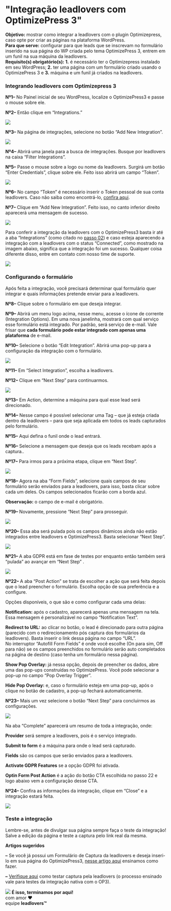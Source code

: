 # "Integração leadlovers com OptimizePress 3"

**Objetivo:** mostrar como integrar a leadlovers com o plugin Optimizepress, caso opte por criar as páginas na plataforma WordPress.\
**Para que serve:** configurar para que leads que se inscrevam no formulário inserido na sua página do WP criada pelo tema OptimizePress 3, entrem em um funil na sua máquina da leadlovers.\
**Requisito(s) obrigatório(s):** **1.** é necessário ter o Optimizepress instalado em seu WordPress; **2.** ter uma página com um formulário criado usando o OptimizePress 3 e **3.** máquina e um funil já criados na leadlovers.

### **Integrando leadlovers com Optimizepress 3** <a href="#integracao" id="integracao"></a>

**Nº1–** No Painel inicial de seu WordPress, localize o OptimizePress3 e passe o mouse sobre ele.

**Nº2–** Então clique em “Integrations.”

[![](https://legado.leadlovers.site/wp-content/uploads/2021/05/Imagem1.png)](https://legado.leadlovers.site/wp-content/uploads/2021/05/Imagem1.png)

**Nº3–** Na página de integrações, selecione no botão “Add New Integration”.

[![](https://legado.leadlovers.site/wp-content/uploads/2021/05/Imagem2.png)](https://legado.leadlovers.site/wp-content/uploads/2021/05/Imagem2.png)

**Nº4–** Abrirá uma janela para a busca de integrações. Busque por leadlovers na caixa “Filter Integrations”.

**Nº5–** Passe o mouse sobre a logo ou nome da leadlovers. Surgirá um botão “Enter Credentials”, clique sobre ele. Feito isso abrirá um campo “Token”.

[![](https://legado.leadlovers.site/wp-content/uploads/2021/05/Imagem3cp.png)](https://legado.leadlovers.site/wp-content/uploads/2021/05/Imagem3cp.png)

**Nº6–** No campo “Token” é necessário inserir o Token pessoal de sua conta leadlovers. Caso não saiba como encontrá-lo, [confira aqui](https://suporte.love/como-localizar-o-seu-token-pessoal-na-leadlovers/).

**Nº7–** Clique em “Add New Integration”. Feito isso, no canto inferior direito aparecerá uma mensagem de sucesso.

[![](https://legado.leadlovers.site/wp-content/uploads/2021/05/Imagem4.png)](https://legado.leadlovers.site/wp-content/uploads/2021/05/Imagem4.png)

Para conferir a integração da leadlovers com o OptimizePress3 basta ir até a aba “Integrations” (como citado no [passo 02](broken-reference)) e caso esteja aparecendo a integração com a leadlovers com o status “Connected”, como mostrado na imagem abaixo, significa que a integração foi um sucesso. Qualquer coisa diferente disso, entre em contato com nosso time de suporte.

[![](https://legado.leadlovers.site/wp-content/uploads/2021/05/Imagem5.png)](https://legado.leadlovers.site/wp-content/uploads/2021/05/Imagem5.png)

### **Configurando o formulário** <a href="#configuracoes-formulario" id="configuracoes-formulario"></a>

Após feita a integração, você precisará determinar qual formulário quer integrar e quais informações pretende enviar para a leadlovers.

**Nº8–** Clique sobre o formulário em que deseja integrar.

**Nº9–** Abrirá um menu logo acima, nesse menu, acesse o ícone de corrente (Integration Options). Em uma nova janelinha, mostrará com qual serviço esse formulário está integrado. Por padrão, será serviço de e-mail. Vale frisar que **cada formulário pode estar integrado com apenas uma plataforma** de e-mail.

**Nº10–** Selecione o botão “Edit Integration”. Abrirá uma pop-up para a configuração da integração com o formulário.

[![](https://legado.leadlovers.site/wp-content/uploads/2021/05/Imagem6.png)](https://legado.leadlovers.site/wp-content/uploads/2021/05/Imagem6.png)

**Nº11–** Em “Select Integration”, escolha a leadlovers.

**Nº12–** Clique em “Next Step” para continuarmos.

[![](https://legado.leadlovers.site/wp-content/uploads/2021/05/Imagem7.png)](https://legado.leadlovers.site/wp-content/uploads/2021/05/Imagem7.png)

**Nº13–** Em Action, determine a máquina para qual esse lead será direcionado.

**Nº14–** Nesse campo é possível selecionar uma Tag – que já esteja criada dentro da leadlovers – para que seja aplicada em todos os leads capturados pelo formulário.

**Nº15–** Aqui defina o funil onde o lead entrará.

**Nº16–** Selecione a mensagem que deseja que os leads recebam após a captura..

**Nº17–** Para irmos para a próxima etapa, clique em “Next Step”.

[![](https://legado.leadlovers.site/wp-content/uploads/2021/05/Imagem8.png)](https://legado.leadlovers.site/wp-content/uploads/2021/05/Imagem8.png)

**Nº18–** Agora na aba “Form Fields”, selecione quais campos de seu formulário serão enviados para a leadlovers, para isso, basta clicar sobre cada um deles. Os campos selecionados ficarão com a borda azul.

**Observação:** o campo de e-mail é obrigatório.

**Nº19–** Novamente, pressione “Next Step” para prosseguir.

[![](https://legado.leadlovers.site/wp-content/uploads/2021/05/Imagem9.png)](https://legado.leadlovers.site/wp-content/uploads/2021/05/Imagem9.png)

**Nº20–** Essa aba será pulada pois os campos dinâmicos ainda não estão integrados entre leadlovers e OptimizePress3. Basta selecionar “Next Step”.

[![](https://legado.leadlovers.site/wp-content/uploads/2021/05/Imagem10.png)](https://legado.leadlovers.site/wp-content/uploads/2021/05/Imagem10.png)

**Nº21–** A aba GDPR está em fase de testes por enquanto então também será “pulada” ao avançar em “Next Step” .

[![](https://legado.leadlovers.site/wp-content/uploads/2021/05/Imagem11.png)](https://legado.leadlovers.site/wp-content/uploads/2021/05/Imagem11.png)

**Nº22–** A aba “Post Action” se trata de escolher a ação que será feita depois que o lead preencher o formulário. Escolha opção de sua preferência e a configure.

Opções disponíveis, o que são e como configurar cada uma delas:

**Notification:** após o cadastro, aparecerá apenas uma mensagem na tela. Essa mensagem é personalizável no campo “Notification Text”.

**Redirect to URL:** ao clicar no botão, o lead é direcionado para outra página (parecido com o redirecionamento pós captura dos formulários da leadlovers). Basta inserir o link dessa página no campo “URL”.\
No interruptor “Autofill Form Fields” é onde você escolhe (On para sim, Off para não) se os campos preenchidos no formulário serão auto completados na página de destino (caso tenha um formulário nessa página).

**Show Pop Overlay:** já nessa opção, depois de preencher os dados, abre uma das pop-ups construídas no OptimizePress. Você pode selecionar a pop-up no campo “Pop Overlay Trigger”.

**Hide Pop Overlay:** e, caso o formulário esteja em uma pop-up, após o clique no botão de cadastro, a pop-up fechará automaticamente.

**Nº23–** Mais um vez selecione o botão “Next Step” para concluirmos as configurações.

[![](https://legado.leadlovers.site/wp-content/uploads/2021/05/Imagem12.png)](https://legado.leadlovers.site/wp-content/uploads/2021/05/Imagem12.png)

Na aba “Complete” aparecerá um resumo de toda a integração, onde:

**Provider** será sempre a leadlovers, pois é o serviço integrado.

**Submit to form** é a máquina para onde o lead será capturado.

**Fields** são os campos que serão enviados para a leadlovers.

**Activate GDPR Features** se a opção GDPR foi ativada.

**Optin Form Post Action** é a ação do botão CTA escolhida no passo 22 e logo abaixo vem a configuração desse CTA.

**Nº24–** Confira as informações da integração, clique em “Close” e a integração estará feita.

[![](https://legado.leadlovers.site/wp-content/uploads/2021/05/Imagem13.png)](https://legado.leadlovers.site/wp-content/uploads/2021/05/Imagem13.png)

### **Teste a integração** <a href="#teste" id="teste"></a>

Lembre-se, antes de divulgar sua página sempre faça o teste da integração!\
Salve a edição da página e teste a captura pelo link real da mesma.

**Artigos sugeridos**

**–** Se você já possui um Formulário de Captura da leadlovers e deseja inseri-lo em sua página do OptimizePress3, [nesse artigo aqui](https://suporte.love/formulario-captura-optimizepress/) ensinamos como fazer.

**–** [Verifique aqui](https://suporte.love/testar-captura/) como testar captura pela leadlovers (o processo ensinado vale para testes da integração nativa com o OP3).

![](https://legado.leadlovers.site/wp-content/uploads/2020/09/1f3c1.svg) **É isso, terminamos por aqui!**\
com amor ❤\
equipe **leadlovers™**
